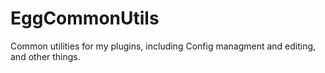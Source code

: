 # EggCommonUtils

Common utilities for my plugins, including Config managment and editing, and other things.
